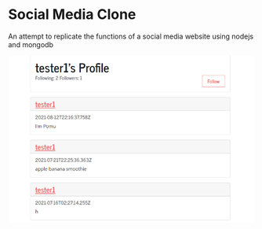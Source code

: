 # Social Media Clone

An attempt to replicate the functions of a social media website using nodejs and mongodb

![alt text](https://raw.githubusercontent.com/justsch/SocialMediaClone/main/screenshots/screenshot.png)